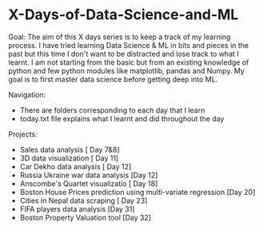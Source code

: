 # X-Days-of-Data-Science-and-ML
Goal: 
The aim of this X days series is to keep a track of my learning process. I have tried learning Data Science & ML in bits and pieces in the past but this time I don't want to be distracted and lose track to what I learnt. I am not starting from the basic but from an existing knowledge of python and few python modules like matplotlib, pandas and Numpy. My goal is to first master data science before getting deep into ML.


Navigation:
- There are folders corresponding to each day that I learn
- today.txt file explains what I learnt and did throughout the day

Projects:
- Sales data analysis [ Day 7&8]
- 3D data visualization [ Day 11]
- Car Dekho data analysis [ Day 12]
- Russia Ukraine war data analysis [Day 12]
- Anscombe's Quartet visualizatio [ Day 18]
- Boston House Prices prediction using multi-variate regression [Day 20]
- Cities in Nepal data scraping [ Day 23]
- FIFA players data analysis [Day 31]
- Boston Property Valuation tool [Day 32]
